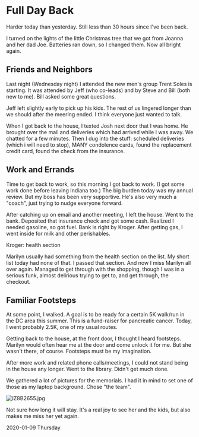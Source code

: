 # Full Day Back

Harder today than yesterday.
Still less than 30 hours since I've been back.

I turned on the lights of the little Christmas tree
that we got from Joanna and her dad Joe. Batteries ran down,
so I changed them. Now all bright again.

## Friends and Neighbors

Last night (Wednesday night)
I attended the new men's group Trent Soles is starting.
It was attended by Jeff (who co-leads) and by Steve
and Bill (both new to me). Bill asked some great questions.

Jeff left slightly early to pick up his kids.
The rest of us lingered longer than we should after the meering ended.
I think everyone just wanted to talk.

When I got back to the house, I texted Josh next door that I was home.
He brought over the mail and deliveries which had arrived while I was
away. We chatted for a few minutes. Then I dug into the stuff:
scheduled deliveries (which i will need to stop), MANY condolence cards,
found the replacement credit card, found the check from the insurance.

## Work and Errands

Time to get back to work, so this morning I got back to work.
(I got some work done before leaving Indiana too.) The big burden today
was my annual review. But my boss has been very supportive. He's also
very much a "coach", just trying to nudge everyone forward.

After catching up on email and another meeting, I left the house.
Went to the bank. Deposited that insurance check and got some cash.
Realized I needed gasoline, so got fuel. Bank is right by Kroger.
After getting gas, I went inside for milk and other perishables.

Kroger: health section

Marilyn usually had something from the health section on the list.
My short list today had none of that. I passed that section.
And now I miss Marilyn all over again. Managed to get through
with the shopping, though I was in a serious funk, almost delirious
trying to get to, and get through, the checkout.

## Familiar Footsteps

At some point, I walked. A goal is to be ready for a certain 5K walk/run
in the DC area this summer. This is a fund-raiser for pancreatic cancer.
Today, I went probably 2.5K, one of my usual routes.

Getting back to the house, at the front door, I thought I heard footsteps.
Marilyn would often hear me at the door and come unlock it for me.
But she wasn't there, of course. Footsteps must be my imagination.

After more work and related phone calls/meetings, I could not stand
being in the house any longer. Went to the library. Didn't get much done.

We gathered a lot of pictures for the memorials.
I had it in mind to set one of those as my laptop background.
Chose "the team".

![IZ8B2655.jpg](https://github.com/trothr/blog/blob/master/images/2019/IZ8B2655.jpg)

Not sure how long it will stay. It's a real joy
to see her and the kids, but also makes me miss her yet again.

2020-01-09 Thursday


